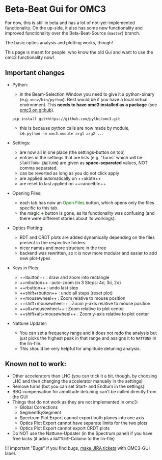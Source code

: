 # Beta-Beat Gui for OMC3

For now, this is still in beta and has a lot of not-yet-implemented 
functionality. On the up-side, it also has some new functionality 
and improved functionality over the Beta-Beat-Source (`master`) branch.

The basic optics analysis and plotting works, though!

This page is meant for people, who know the old Gui and want to use
the omc3 functionality now!

## Important changes

- Python:
    - in the Beam-Selection Window you need to give it a python-binary (e.g. `venv/bin/python`). 
    Best would be if you have a local virtual environment. This **needs to have omc3 installed as a package**
    (see [omc3 on github][omc3_github_gettingstarted]).
    ```
    pip install git+https://github.com/pylhc/omc3.git
    ```
    - this is because python calls are now made by module, <br>
      i.e. `python -m omc3.module arg1 arg2 ...`

- Settings:
    - are now all in one place (the settings-button on top)
    - entries in the settings that are lists (e.g. 'Turns' which will be `STARTTURN ENDTURN`) are given as **space-separated** values, NOT comma separated.
    - can be reverted as long as you do not click apply
    - are applied automatically on ++okbtn++
    - are reset to last applied on ++cancelbtn++

- Opening Files:
    - each tab has now an <span style="color:green;">Open Files</span> button, which opens only the files specific to this tab.
    - the magic <span style="color:green">**+**</span> button is gone, as its functionality was confusing (and there were different stories about its workings).

 - Optics Plotting:
    - RDT and CRDT plots are added dynamically depending on the files present in the respective folders
    - nicer names and more structure in the tree
    - backend was rewritten, so it is now more modular and easier to add new plot-types

- Keys in Plots:
    - ++lbutton++ : draw and zoom into rectangle
    - ++mbutton++ : auto-zoom (in 3 Steps: 4&sigma;, 3&sigma;, 2&sigma;)
    - ++rbutton++ : undo last step
    - ++shift+rbutton++ : undo all steps (reset plot)
    - ++mousewheel++ : Zoom relative to mouse position
    - ++shift+mousewheel++ : Zoom y-axis relative to mouse position
    - ++alt+mousewheel++ : Zoom relative to plot center
    - ++shift+alt+mousewheel++ : Zoom y-axis relative to plot center

- Nattune Updater: 
    - You can set a frequency range and it does not redo the analysis but just picks the highest peak in that range and assigns it to `NATTUNE` in the lin-file.
    - This should be very helpful for amplitude detuning analysis. 


## Known not to work:
- Other accelerators than LHC (you can trick it a bit, though, by choosing LHC and then changing the accelerator manually in the settings)
- Remove turns (but you can set Start- and Endturn in the settings)
- BBQ compensation for amplitude detuning can't be called directly from the GUI
- Things that do not work as they are not implemented in omc3:
    - Global Corrections
    - SegmentBySegment 
    - Spectrum Plot Export cannot export both planes into one axis
    - Optics Plot Export cannot have separate limits for the two plots
    - Optics Plot Export cannot export CRDT plots
- Do NOT use the Nattune-Updater (in the Spectrum panel) if you have free kicks (it adds a `NATTUNE`-Column to the lin-file)


!!! important "Bugs"
    If you find bugs, [make JIRA tickets][jira] with OMC3-GUI label.


[omc3_github_gettingstarted]: https://github.com/pylhc/omc3#getting-started
[jira]: https://its.cern.ch/jira/projects/BBGUI/issues